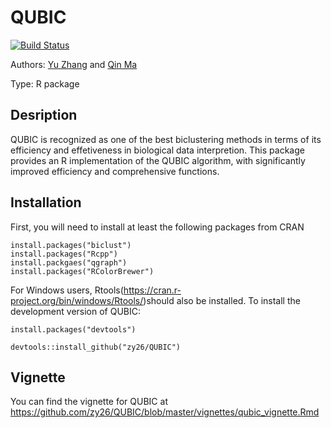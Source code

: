 QUBIC
=====

[![Build Status](https://travis-ci.org/zy26/QUBIC.svg?branch=master)](https://travis-ci.org/zy26/QUBIC)

Authors: [Yu Zhang](mailto:zy26@jlu.edu.cn) and [Qin Ma](mailto:qin.ma@sdstate.edu)

Type: R package


Desription
------------
QUBIC is recognized as one of the best biclustering methods in terms of its efficiency and effetiveness in biological data interpretion. This package provides an R implementation of the QUBIC algorithm, with significantly improved efficiency and comprehensive functions. 

Installation
------------
First, you will need to install at least the following packages from CRAN
```{r}
install.packages("biclust")
install.packages("Rcpp")
install.packgaes("qgraph")
install.packages("RColorBrewer")
```
For Windows users, Rtools(https://cran.r-project.org/bin/windows/Rtools/)should also be installed.
To install the development version of QUBIC:
```{r}
install.packages("devtools")

devtools::install_github("zy26/QUBIC")
```

Vignette
------------
You can find the vignette for QUBIC at https://github.com/zy26/QUBIC/blob/master/vignettes/qubic_vignette.Rmd
